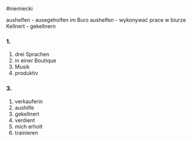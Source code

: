 #niemiecki 

aushelfen - ausegeholfen
im Buro aushelfen - wykonywać prace w biurze
Kellnert - gekellnern


### 1.
1. drei Sprachen
2. in einer Boutique
3. Musik
4. produktiv

### 3.
1. verkauferin
2. aushilfe
3. gekellnert
4. verdient
5. mich erholt
6. trainieren

